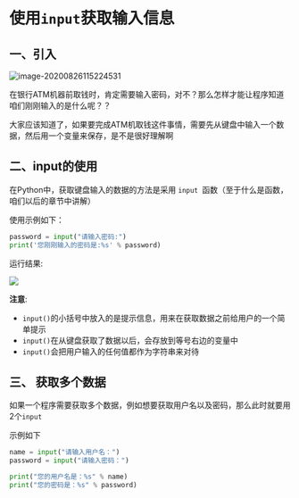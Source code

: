 # 使用`input`获取输入信息

## 一、引入

![image-20200826115224531](https://cdn.itprojects.cn/04book/0002.book.img/2020-python38/h8ui2.png)

在银行ATM机器前取钱时，肯定需要输入密码，对不？那么怎样才能让程序知道咱们刚刚输入的是什么呢？？

大家应该知道了，如果要完成ATM机取钱这件事情，需要先从键盘中输入一个数据，然后用一个变量来保存，是不是很好理解啊

## 二、input的使用

在Python中，获取键盘输入的数据的方法是采用 `input `函数（至于什么是函数，咱们以后的章节中讲解）

使用示例如下：

```python
password = input("请输入密码:")
print('您刚刚输入的密码是:%s' % password)
```

运行结果:

![](https://cdn.itprojects.cn/04book/0002.book.img/2020-python38/w6pxn.gif)

**注意**:

 + `input()`的小括号中放入的是提示信息，用来在获取数据之前给用户的一个简单提示
 + `input()`在从键盘获取了数据以后，会存放到等号右边的变量中
 + `input()`会把用户输入的任何值都作为字符串来对待



## 三、 获取多个数据

如果一个程序需要获取多个数据，例如想要获取用户名以及密码，那么此时就要用2个`input`

示例如下

```python
name = input("请输入用户名：")
password = input("请输入密码：")

print("您的用户名是：%s" % name)
print("您的密码是：%s" % password)
```

